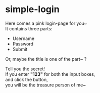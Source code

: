 # simple-login
Here comes a pink login-page for you~  
It contains three parts:  
- Username
- Password
- Submit

Or, maybe the title is one of the part~ ?  

Tell you the secret!  
If you enter **"123"** for both the input boxes,  
and click the button,    
you will be the treasure person of me~  
